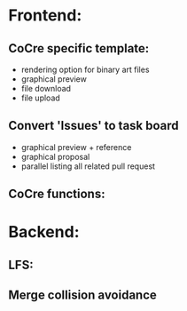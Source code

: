 # Frontend:

## CoCre specific template:
 * rendering option for binary art files
 * graphical preview
 * file download
 * file upload

## Convert 'Issues' to task board
  * graphical preview + reference
  * graphical proposal
  * parallel listing all related pull request


## CoCre functions:


# Backend:

## LFS:

## Merge collision avoidance
